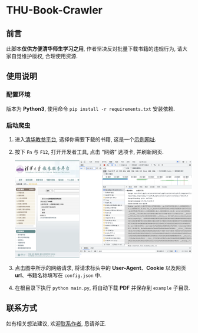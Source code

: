 # THU-Book-Crawler

## 前言

此脚本**仅供方便清华师生学习之用**, 作者坚决反对批量下载书籍的违规行为, 请大家自觉维护版权, 合理使用资源.

## 使用说明

### 配置环境

版本为 **Python3**, 使用命令 ``pip install -r requirements.txt`` 安装依赖.

### 启动爬虫

1. 进入[清华教参平台](http://reserves.lib.tsinghua.edu.cn), 选择你需要下载的书籍, 这是一个[示例网址](http://reserves.lib.tsinghua.edu.cn/Search/BookDetail?bookId=b7ec90cc-cf6f-492d-a8be-5815bbf0115e).

2. 按下 `Fn` 与 `F12`, 打开开发者工具, 点击 “网络” 选项卡, 并刷新网页.

    ![example](./example/cookie.png)

3. 点击图中所示的网络请求, 将请求标头中的 **User-Agent**、**Cookie** 以及网页 **url**、书籍名称填写在 `config.json` 中.

4. 在根目录下执行 `python main.py`, 将自动下载 **PDF** 并保存到 `example` 子目录.

## 联系方式

如有相关想法建议, 欢迎[联系作者](mailto:chengsx_thu@163.com), 恳请斧正.
